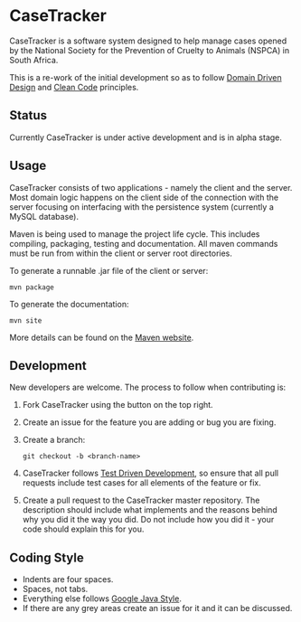 CaseTracker
===========

CaseTracker is a software system designed to help manage cases opened by the
National Society for the Prevention of Cruelty to Animals (NSPCA) in South 
Africa.

This is a re-work of the initial development so as to follow [Domain Driven
Design](http://en.wikipedia.org/wiki/Domain-driven_design) and [Clean Code](https://www.ufm.edu/images/0/04/Clean_Code.pdf) 
principles.

Status
------

Currently CaseTracker is under active development and is in alpha stage.

Usage
-----

CaseTracker consists of two applications - namely the client and the server. 
Most domain logic happens on the client side of the connection with the server
focusing on interfacing with the persistence system (currently a MySQL 
database).

Maven is being used to manage the project life cycle. This includes compiling,
packaging, testing and documentation. All maven commands must be run from
within the client or server root directories.

To generate a runnable .jar file of the client or server:

    mvn package

To generate the documentation:

    mvn site

More details can be found on the [Maven website](maven.apache.org).

Development
-----------

New developers are welcome. The process to follow when contributing is:

1. Fork CaseTracker using the button on the top right.
1. Create an issue for the feature you are adding or bug you are fixing.
1. Create a branch:

    `git checkout -b <branch-name>`

1. CaseTracker follows [Test Driven Development](en.wikipedia.org/wiki/Test-driven_development),
   so ensure that all pull requests include test cases for all elements of the
   feature or fix.
1. Create a pull request to the CaseTracker master repository. The description
   should include what implements and the reasons behind why you did it the way
   you did. Do not include how you did it - your code should explain this for
   you.

Coding Style
------------

* Indents are four spaces.
* Spaces, not tabs.
* Everything else follows [Google Java Style](https://google-styleguide.googlecode.com/svn/trunk/javaguide.html).
* If there are any grey areas create an issue for it and it can be discussed.
